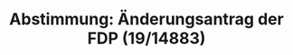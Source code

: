 ---
abstimmung:
  abstimmung: 4
  bundestagssitzung: 124
  legislaturperiode: 19
categories:
- Todo
data:
- title: Abstimmungsergebnis 20191107_2-data.pdf
  url: /res/2021-btw/abstimmungsergebnisse/20191107_2-data.pdf
- title: Abstimmungsergebnis 20191107_2_xls-data.xlsx
  url: /res/2021-btw/abstimmungsergebnisse/20191107_2_xls-data.xlsx
- title: Abstimmungsergebnis 20191107_2_xls-data.csv
  url: /res/2021-btw/abstimmungsergebnisse/csv/20191107_2_xls-data.csv
ergebnis:
  afd:
    enthaltung: 0
    gesamt: 91
    ja: 72
    nein: 0
    nichtabgegeben: 19
    ungueltig: 0
  bü90/gr:
    enthaltung: 0
    gesamt: 67
    ja: 0
    nein: 55
    nichtabgegeben: 12
    ungueltig: 0
  cdu/csu:
    enthaltung: 0
    gesamt: 246
    ja: 0
    nein: 216
    nichtabgegeben: 30
    ungueltig: 0
  die linke.:
    enthaltung: 0
    gesamt: 69
    ja: 0
    nein: 57
    nichtabgegeben: 12
    ungueltig: 0
  fdp:
    enthaltung: 0
    gesamt: 80
    ja: 69
    nein: 0
    nichtabgegeben: 11
    ungueltig: 0
  file: 20191107_2_xls-data.xlsx
  fraktionslos:
    enthaltung: 0
    gesamt: 4
    ja: 1
    nein: 0
    nichtabgegeben: 3
    ungueltig: 0
  spd:
    enthaltung: 0
    gesamt: 152
    ja: 0
    nein: 133
    nichtabgegeben: 19
    ungueltig: 0
layout: abstimmung
links:
- title: Link zu bundestag.de
  url: https://www.bundestag.de/parlament/plenum/abstimmung/abstimmung?id=629
preview: 'Deutscher Bundestag


  124. Sitzung des Deutschen Bundestages

  am Donnerstag, 7. November 2019


  Endgültiges Ergebnis der Namentlichen Abstimmung Nr. 4


  Änderungsantrag der Abgeordneten Dr. Florian Toncar, Christian Dürr, Frank Schäffler,

  weiterer Abgeordneter und der Fraktion der FDP

  zu der zweiten Beratung des Gesetzentwurfs der Bundesregierung

  - Drucksachen 19/13436, 19/13712, 19/14873 Entwurf eines Gesetzes zur weiteren steuerlichen
  Förderung der Elektromobilität und zur

  Änderung weiterer steuerlicher Vorschriften

  - Drucksache 19/14883 -'
tags:
- Todo
title: 'Abstimmung: Änderungsantrag der FDP (19/14883)'
---